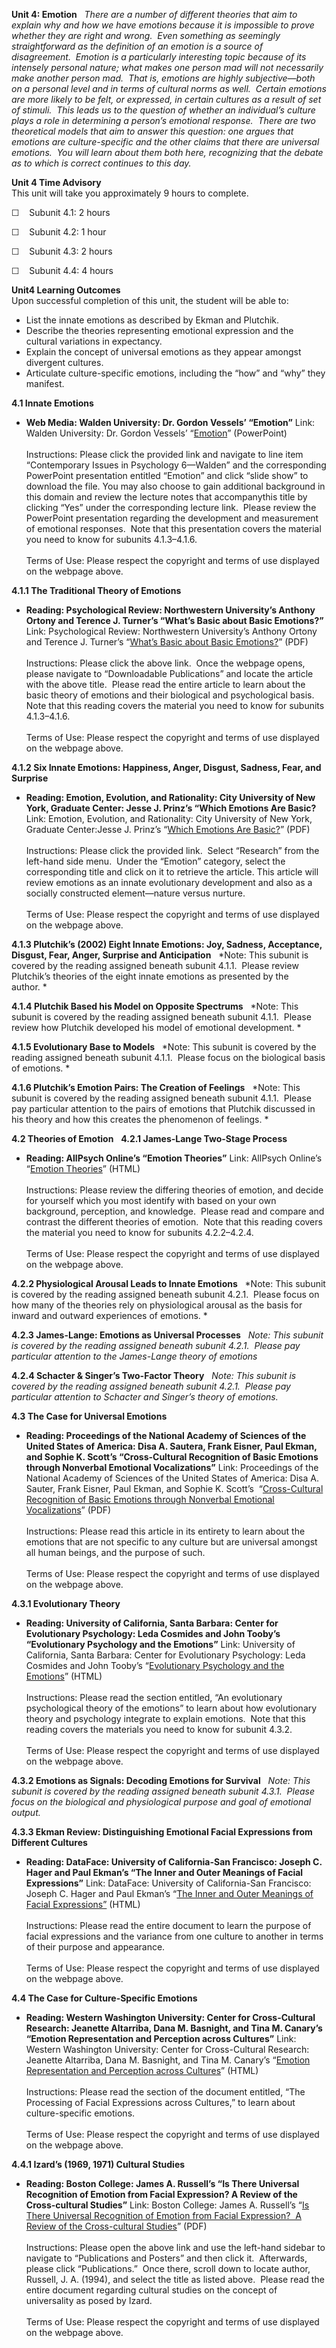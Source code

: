 **Unit 4: Emotion** <span id="4"></span> 
*There are a number of different theories that aim to explain why and
how we have emotions because it is impossible to prove whether they are
right and wrong.  Even something as seemingly straightforward as the
definition of an emotion is a source of disagreement.  Emotion is a
particularly interesting topic because of its intensely personal nature;
what makes one person mad will not necessarily make another person mad. 
That is, emotions are highly subjective—both on a personal level and in
terms of cultural norms as well.  Certain emotions are more likely to be
felt, or expressed, in certain cultures as a result of set of stimuli. 
This leads us to the question of whether an individual’s culture plays a
role in determining a person’s emotional response.  There are two
theoretical models that aim to answer this question: one argues that
emotions are culture-specific and the other claims that there are
universal emotions.  You will learn about them both here, recognizing
that the debate as to which is correct continues to this day.*

**Unit 4 Time Advisory**  
This unit will take you approximately 9 hours to complete.  
  
 <span dir="LTR">☐    Subunit 4.1: 2 hours</span>  
  
 <span dir="LTR">☐    Subunit 4.2: 1 hour</span>  
  
 <span dir="LTR">☐    Subunit 4.3: 2 hours</span>  
  
 <span dir="LTR">☐    Subunit 4.4: 4 hours</span>

**Unit4 Learning Outcomes**  
Upon successful completion of this unit, the student will be able to:  
  
-   <span dir="LTR">List the innate emotions as described by Ekman and
    Plutchik.</span>
-   <span dir="LTR">Describe the theories representing emotional
    expression and the cultural variations in expectancy.</span>
-   <span dir="LTR">Explain the concept of universal emotions as they
    appear amongst divergent cultures.</span>
-   <span dir="LTR">Articulate culture-specific emotions, including the
    “how” and “why” they manifest.</span>

**4.1 Innate Emotions** <span id="4.1"></span> 
-   **Web Media: Walden University: Dr. Gordon Vessels’ “Emotion”**
    Link: Walden University: Dr. Gordon Vessels’
    “[Emotion](http://www.psycholosphere.com/new_page_6%20Teaching%20Psychology.htm)”
    (PowerPoint)  
        
     Instructions: Please click the provided link and navigate to line
    item “Contemporary Issues in Psychology 6—Walden” and the
    corresponding PowerPoint presentation entitled “Emotion” and click
    “slide show” to download the file. You may also choose to gain
    additional background in this domain and review the lecture notes
    that accompanythis title by clicking “Yes” under the corresponding
    lecture link.  Please review the PowerPoint presentation regarding
    the development and measurement of emotional responses.  Note that
    this presentation covers the material you need to know for subunits
    4.1.3–4.1.6.  
        
     Terms of Use: Please respect the copyright and terms of use
    displayed on the webpage above.

**4.1.1 The Traditional Theory of Emotions** <span id="4.1.1"></span> 
-   **Reading: Psychological Review: Northwestern University’s Anthony
    Ortony and Terence J. Turner’s “What’s Basic about Basic
    Emotions?”**
    Link: Psychological Review: Northwestern University’s Anthony Ortony
    and Terence J. Turner’s “[What’s Basic about Basic
    Emotions?](http://www.cs.northwestern.edu/~ortony/)” (PDF)  
        
     Instructions: Please click the above link.  Once the webpage opens,
    please navigate to “Downloadable Publications” and locate the
    article with the above title.  Please read the entire article to
    learn about the basic theory of emotions and their biological and
    psychological basis. Note that this reading covers the material you
    need to know for subunits 4.1.3–4.1.6.  
        
     Terms of Use: Please respect the copyright and terms of use
    displayed on the webpage above.

**4.1.2 Six Innate Emotions: Happiness, Anger, Disgust, Sadness, Fear,
and Surprise** <span id="4.1.2"></span> 
-   **Reading: Emotion, Evolution, and Rationality: City University of
    New York, Graduate Center: Jesse J. Prinz’s “Which Emotions Are
    Basic?**
    Link: Emotion, Evolution, and Rationality: City University of New
    York, Graduate Center:Jesse J. Prinz’s “[Which Emotions Are
    Basic?](http://subcortex.com/)” (PDF)  
        
     Instructions: Please click the provided link.  Select “Research”
    from the left-hand side menu.  Under the “Emotion” category, select
    the corresponding title and click on it to retrieve the article.
    This article will review emotions as an innate evolutionary
    development and also as a socially constructed element—nature versus
    nurture.  
        
     Terms of Use: Please respect the copyright and terms of use
    displayed on the webpage above. 

**4.1.3 Plutchik’s (2002) Eight Innate Emotions: Joy, Sadness,
Acceptance, Disgust, Fear, Anger, Surprise and Anticipation** <span
id="4.1.3"></span> 
*Note: This subunit is covered by the reading assigned beneath subunit
4.1.1.  Please review Plutchik’s theories of the eight innate emotions
as presented by the author. *

**4.1.4 Plutchik Based his Model on Opposite Spectrums** <span
id="4.1.4"></span> 
*Note: This subunit is covered by the reading assigned beneath subunit
4.1.1.  Please review how Plutchik developed his model of emotional
development. *

**4.1.5 Evolutionary Base to Models** <span id="4.1.5"></span> 
*Note: This subunit is covered by the reading assigned beneath subunit
4.1.1.  Please focus on the biological basis of emotions. *

**4.1.6 Plutchik’s Emotion Pairs: The Creation of Feelings** <span
id="4.1.6"></span> 
*Note: This subunit is covered by the reading assigned beneath subunit
4.1.1.  Please pay particular attention to the pairs of emotions that
Plutchik discussed in his theory and how this creates the phenomenon of
feelings. *

**4.2 Theories of Emotion** <span id="4.2"></span> 
**4.2.1 James-Lange Two-Stage Process** <span id="4.2.1"></span> 
-   **Reading: AllPsych Online’s “Emotion Theories”**
    Link: AllPsych Online’s “[Emotion
    Theories](http://allpsych.com/psychology101/emotion.html)” (HTML)  
        
     Instructions: Please review the differing theories of emotion, and
    decide for yourself which you most identify with based on your own
    background, perception, and knowledge.  Please read and compare and
    contrast the different theories of emotion.  Note that this reading
    covers the material you need to know for subunits 4.2.2–4.2.4.  
        
     Terms of Use: Please respect the copyright and terms of use
    displayed on the webpage above.

**4.2.2 Physiological Arousal Leads to Innate Emotions** <span
id="4.2.2"></span> 
*Note: This subunit is covered by the reading assigned beneath subunit
4.2.1.  Please focus on how many of the theories rely on physiological
arousal as the basis for inward and outward experiences of emotions. *

**4.2.3 James-Lange: Emotions as Universal Processes** <span
id="4.2.3"></span> 
*Note: This subunit is covered by the reading assigned beneath subunit
4.2.1.  Please pay particular attention to the James-Lange theory of
emotions*

**4.2.4 Schacter & Singer’s Two-Factor Theory** <span
id="4.2.4"></span> 
*Note: This subunit is covered by the reading assigned beneath subunit
4.2.1.  Please pay particular attention to Schacter and Singer’s theory
of emotions.*

**4.3 The Case for Universal Emotions** <span id="4.3"></span> 
-   **Reading: Proceedings of the National Academy of Sciences of the
    United States of America: Disa A. Sautera, Frank Eisner, Paul Ekman,
    and Sophie K. Scott’s “Cross-Cultural Recognition of Basic Emotions
    through Nonverbal Emotional Vocalizations”**
    Link: Proceedings of the National Academy of Sciences of the United
    States of America: Disa A. Sauter, Frank Eisner, Paul Ekman, and
    Sophie K. Scott’s  “[Cross-Cultural Recognition of Basic Emotions
    through Nonverbal Emotional
    Vocalizations](http://www.pnas.org/content/early/2010/01/11/0908239106.full.pdf+html)”
    (PDF)  
        
     Instructions: Please read this article in its entirety to learn
    about the emotions that are not specific to any culture but are
    universal amongst all human beings, and the purpose of such.  
        
     Terms of Use: Please respect the copyright and terms of use
    displayed on the webpage above.

**4.3.1 Evolutionary Theory** <span id="4.3.1"></span> 
-   **Reading: University of California, Santa Barbara: Center for
    Evolutionary Psychology: Leda Cosmides and John Tooby’s
    “Evolutionary Psychology and the Emotions”**
    Link: University of California, Santa Barbara: Center for
    Evolutionary Psychology: Leda Cosmides and John Tooby’s
    “[Evolutionary Psychology and the
    Emotions](http://www.psych.ucsb.edu/research/cep/emotion.html)”
    (HTML)  
        
     Instructions: Please read the section entitled, “An evolutionary
    psychological theory of the emotions” to learn about how
    evolutionary theory and psychology integrate to explain emotions. 
    Note that this reading covers the materials you need to know for
    subunit 4.3.2.   
        
     Terms of Use: Please respect the copyright and terms of use
    displayed on the webpage above.

**4.3.2 Emotions as Signals: Decoding Emotions for Survival** <span
id="4.3.2"></span> 
*Note: This subunit is covered by the reading assigned beneath subunit
4.3.1.  Please focus on the biological and physiological purpose and
goal of emotional output.*

**4.3.3 Ekman Review: Distinguishing Emotional Facial Expressions from
Different Cultures** <span id="4.3.3"></span> 
-   **Reading: DataFace: University of California-San Francisco: Joseph
    C. Hager and Paul Ekman’s “The Inner and Outer Meanings of Facial
    Expressions”**
    Link: DataFace: University of California-San Francisco: Joseph C.
    Hager and Paul Ekman’s “[The Inner and Outer Meanings of Facial
    Expressions”](http://face-and-emotion.com/dataface/misctext/inner_outer.html) (HTML)  
        
     Instructions: Please read the entire document to learn the purpose
    of facial expressions and the variance from one culture to another
    in terms of their purpose and appearance.  
        
     Terms of Use: Please respect the copyright and terms of use
    displayed on the webpage above.

**4.4 The Case for Culture-Specific Emotions** <span id="4.4"></span> 
-   **Reading: Western Washington University: Center for Cross-Cultural
    Research: Jeanette Altarriba, Dana M. Basnight, and Tina M. Canary’s
    “Emotion Representation and Perception across Cultures”**
    Link: Western Washington University: Center for Cross-Cultural
    Research: Jeanette Altarriba, Dana M. Basnight, and Tina M. Canary’s
    “[Emotion Representation and Perception across
    Cultures](http://www.wwu.edu/culture/altarriba2.htm)” (HTML)  
        
     Instructions: Please read the section of the document entitled,
    “The Processing of Facial Expressions across Cultures,” to learn
    about culture-specific emotions.  
        
     Terms of Use: Please respect the copyright and terms of use
    displayed on the webpage above.

**4.4.1 Izard’s (1969, 1971) Cultural Studies** <span
id="4.4.1"></span> 
-   **Reading: Boston College: James A. Russell’s “Is There Universal
    Recognition of Emotion from Facial Expression? A Review of the
    Cross-cultural Studies”**
    Link: Boston College: James A. Russell’s “[Is There Universal
    Recognition of Emotion from Facial Expression?  A Review of the
    Cross-cultural Studies](https://www2.bc.edu/~russeljm/)” (PDF)  
        
     Instructions: Please open the above link and use the left-hand
    sidebar to navigate to “Publications and Posters” and then click
    it.  Afterwards, please click “Publications.”  Once there, scroll
    down to locate author, Russell, J. A. (1994), and select the title
    as listed above.  Please read the entire document regarding cultural
    studies on the concept of universality as posed by Izard.  
        
     Terms of Use: Please respect the copyright and terms of use
    displayed on the webpage above.


